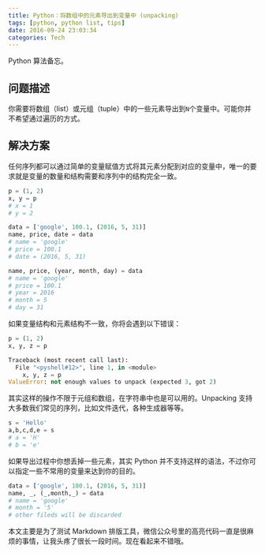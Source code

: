 ```yaml
---
title: Python：将数组中的元素导出到变量中 (unpacking)
tags: [python, python list, tips]
date: 2016-09-24 23:03:34
categories: Tech
---
```


Python 算法备忘。

<!-- more -->

## 问题描述

你需要将数组（list）或元组（tuple）中的一些元素导出到`N`个变量中。可能你并不希望通过遍历的方式。

## 解决方案

任何序列都可以通过简单的变量赋值方式将其元素分配到对应的变量中，唯一的要求就是变量的数量和结构需要和序列中的结构完全一致。

```python
p = (1, 2)
x, y = p
# x = 1
# y = 2

data = ['google', 100.1, (2016, 5, 31)]
name, price, date = data
# name = 'google'
# price = 100.1
# date = (2016, 5, 31)

name, price, (year, month, day) = data
# name = 'google'
# price = 100.1
# year = 2016
# month = 5
# day = 31
```

如果变量结构和元素结构不一致，你将会遇到以下错误：

```python
p = (1, 2)
x, y, z = p

Traceback (most recent call last):
  File "<pyshell#12>", line 1, in <module>
    x, y, z = p
ValueError: not enough values to unpack (expected 3, got 2)
```

其实这样的操作不限于元组和数组，在字符串中也是可以用的。Unpacking 支持大多数我们常见的序列，比如文件迭代，各种生成器等等。

```python
s = 'Hello'
a,b,c,d,e = s
# a = 'H'
# b = 'e'
```

如果导出过程中你想丢掉一些元素，其实 Python 并不支持这样的语法，不过你可以指定一些不常用的变量来达到你的目的。

```python
data = ['google', 100.1, (2016, 5, 31)]
name, _, (_,month,_) = data
# name = 'google'
# month = '5'
# other fileds will be discarded
```

本文主要是为了测试 Markdown 排版工具，微信公众号里的高亮代码一直是很麻烦的事情，让我头疼了很长一段时间。现在看起来不错哦。
